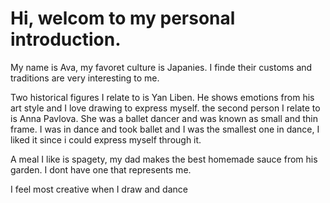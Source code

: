 # Hi, welcom to my personal introduction.

My name is Ava, my favoret culture is Japanies. I finde their customs and traditions are very interesting to me.

Two historical figures I relate to is Yan Liben. He shows emotions from his art style and I love drawing to express myself. the second person I relate to is Anna Pavlova. She was a ballet dancer and was known as small and thin frame. I was in dance and took ballet and I was the smallest one in dance, I liked it since i could express myself through it.

A meal I like is spagety, my dad makes the best homemade sauce from his garden. I dont have one that represents me.

I feel most creative when I draw and dance
